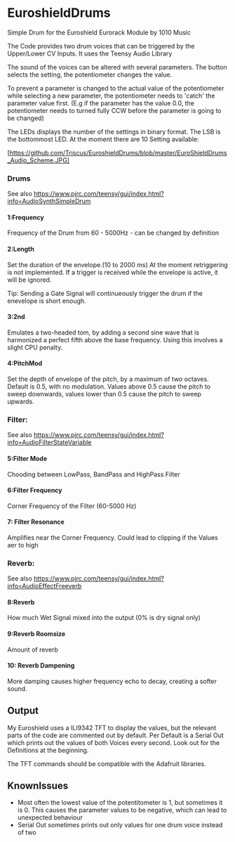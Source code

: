 # EuroshieldDrums
Simple Drum for the Euroshield Eurorack Module by 1010 Music

The Code provides two drum voices that can be triggered by the Upper/Lower CV Inputs. It uses the Teensy Audio Library

The sound of the voices can be altered with several parameters. The button selects the setting, the potentiometer changes the value.

To prevent a parameter is changed to the actual value of the potentiometer while selecting a new parameter, the potentiometer needs to 'catch' the parameter value first. (E.g if the parameter has the value 0.0, the potentiometer needs to turned fully CCW before the parameter is going to be changed)

The LEDs displays the number of the settings in binary format. The LSB is the bottommost LED. At the moment there are 10 Setting available:

[https://github.com/Triscus/EuroshieldDrums/blob/master/EuroShieldDrums_Audio_Scheme.JPG]

### Drums
See also https://www.pjrc.com/teensy/gui/index.html?info=AudioSynthSimpleDrum

#### 1:Frequency
Frequency of the Drum from 60 - 5000Hz - can be changed by definition

#### 2:Length
Set the duration of the envelope.(10 to 2000 ms) At the moment retriggering is not implemented. If a trigger is received while the envelope is active, it will be ignored.

Tip: Sending a Gate Signal will continueously trigger the drum if the enevelope is short enough.

#### 3:2nd
Emulates a two-headed tom, by adding a second sine wave that is harmonized a perfect fifth above the base frequency. Using this involves a slight CPU penalty. 

#### 4:PitchMod 
Set the depth of envelope of the pitch, by a maximum of two octaves. Default is 0.5, with no modulation. Values above 0.5 cause the pitch to sweep downwards, values lower than 0.5 cause the pitch to sweep upwards. 

### Filter:
See also https://www.pjrc.com/teensy/gui/index.html?info=AudioFilterStateVariable

#### 5:Filter Mode
Chooding between LowPass, BandPass and HighPass Filter

#### 6:Filter Frequency
Corner Frequency of the Filter (60-5000 Hz)

#### 7: Filter Resonance
Amplifies near the Corner Frequency. Could lead to clipping if the Values aer to high

### Reverb:
See also https://www.pjrc.com/teensy/gui/index.html?info=AudioEffectFreeverb

#### 8:Reverb
How much Wet Signal mixed into the output (0% is dry signal only)

#### 9:Reverb Roomsize
Amount of reverb

#### 10: Reverb Dampening
More damping causes higher frequency echo to decay, creating a softer sound.

## Output
My Euroshield uses a ILI9342 TFT to display the values, but the relevant parts of the code are commented out by default.
Per Default is a Serial Out which prints out the values of both Voices every second. Look out for the Definitions at the beginning. 

The TFT commands should be compatible with the Adafruit libraries.

## KnownIssues

* Most often the lowest value of the potentitometer is 1, but sometimes it is 0. This causes the parameter values to be negative, which can lead to unexpected behaviour
* Serial Out sometimes prints out only values for one drum voice instead of two
